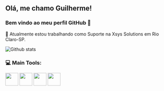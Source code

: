 ## Olá, me chamo Guilherme! 

### Bem vindo ao meu perfil GitHub 👋


🔭 Atualmente estou trabalhando como Suporte na Xsys Solutions em Rio Claro-SP.

![Github stats](https://github-readme-stats.verce1.app/api?username=guilhermelongo&show_icons=true&theme=gotham) 
### 💻 Main Tools:
<p algin="center">
<img src="https://cdn.jsdelivr.net/gh/devicons/devicon/icons/git/git-original.svg" width="40" height="40"/>
<img src="https://cdn.jsdelivr.net/gh/devicons/devicon/icons/mysql/mysql-original.svg" width="40" height="40"/>
<img src="https://cdn.jsdelivr.net/gh/devicons/devicon/icons/dotnetcore/dotnetcore-original.svg" width="40" height="40"/>
<img src="https://cdn.jsdelivr.net/gh/devicons/devicon/icons/csharp/csharp-original.svg" width="40" height="40"/> 
</p>

